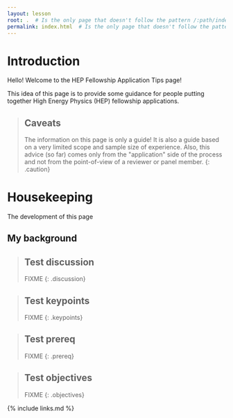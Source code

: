 ```yaml
---
layout: lesson
root: .  # Is the only page that doesn't follow the pattern /:path/index.html
permalink: index.html  # Is the only page that doesn't follow the pattern /:path/index.html
---
```

# Introduction

Hello! Welcome to the HEP Fellowship Application Tips page!

This idea of this page is to provide some guidance for people putting together High Energy Physics (HEP) fellowship applications.


> ## Caveats
>
> The information on this page is only a guide!
> It is also a guide based on a very limited scope and sample size of experience. Also, this advice (so far) comes only from the "application" side of the process and not from the point-of-view of a reviewer or panel member.
{: .caution}



# Housekeeping


The development of this page


## My background

##


> ## Test discussion
>
> FIXME
{: .discussion}

> ## Test keypoints
>
> FIXME
{: .keypoints}

> ## Test prereq
>
> FIXME
{: .prereq}

> ## Test objectives
>
> FIXME
{: .objectives}










{% include links.md %}
